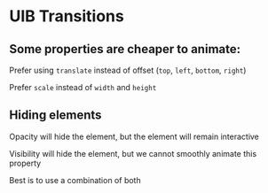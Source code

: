 # UIB Transitions

## Some properties are cheaper to animate:

Prefer using `translate` instead of offset (`top`, `left`, `bottom`, `right`)

Prefer `scale` instead of `width` and `height`

## Hiding elements

Opacity will hide the element, but the element will remain interactive

Visibility will hide the element, but we cannot smoothly animate this property

Best is to use a combination of both